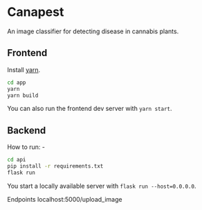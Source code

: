 # Canapest

An image classifier for detecting disease in cannabis plants.

## Frontend
Install [yarn]().

```bash
cd app
yarn
yarn build
```

You can also run the frontend dev server with `yarn start`.

## Backend
How to run: - 

```bash
cd api
pip install -r requirements.txt
flask run 
```

You start a locally available server with `flask run --host=0.0.0.0`.

Endpoints 
localhost:5000/upload_image


